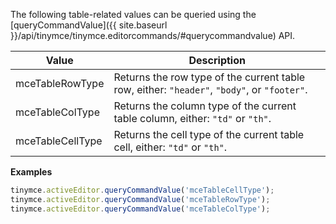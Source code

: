 The following table-related values can be queried using the [queryCommandValue]({{ site.baseurl }}/api/tinymce/tinymce.editorcommands/#querycommandvalue) API.

| Value                 | Description                                     |
| ----------------------- | ----------------------------------------------- |
| mceTableRowType | Returns the row type of the current table row, either: `"header"`, `"body"`, or `"footer"`.  |
| mceTableColType | Returns the column type of the current table column, either: `"td"` or `"th"`.  |
| mceTableCellType | Returns the cell type of the current table cell, either: `"td"` or `"th"`.  |

**Examples**

```js
tinymce.activeEditor.queryCommandValue('mceTableCellType');
tinymce.activeEditor.queryCommandValue('mceTableRowType');
tinymce.activeEditor.queryCommandValue('mceTableColType');
```